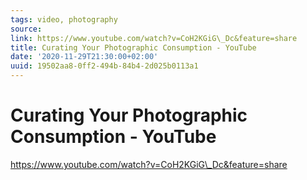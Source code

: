 ```yaml
---
tags: video, photography
source:
link: https://www.youtube.com/watch?v=CoH2KGiG\_Dc&feature=share
title: Curating Your Photographic Consumption - YouTube
date: '2020-11-29T21:30:00+02:00'
uuid: 19502aa8-0ff2-494b-84b4-2d025b0113a1
---
```


# Curating Your Photographic Consumption - YouTube
https://www.youtube.com/watch?v=CoH2KGiG\_Dc&feature=share
